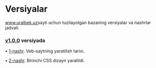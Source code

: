 # Versiyalar
<a href="https://uralbek.netlify.app/">www.uralbek.uz</a>sayti uchun tuzilayotgan bazaning versiyalar va nashrlar jadvali.

<h3><a href="https://v1-0-0.netlify.app/">v1.0.0</a> versiyada</h3>

• <a href="https://0-0-1.netlify.app/">1-nashr</a>. Veb-saytning yaratilish tarixi.

• <a href="https://0-0-2.netlify.app/">2-nashr</a>. Birinchi CSS dizayn yaratildi.









